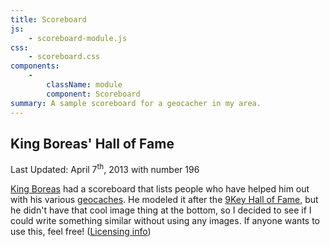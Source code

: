```yaml
---
title: Scoreboard
js:
    - scoreboard-module.js
css:
    - scoreboard.css
components:
    -
        className: module
        component: Scoreboard
summary: A sample scoreboard for a geocacher in my area.
---
```


King Boreas' Hall of Fame
-------------------------

Last Updated: April 7<sup>th</sup>, 2013 with number 196

[King Boreas] had a scoreboard that lists people who have helped him out with his various [geocaches].  He modeled it after the [9Key Hall of Fame], but he didn't have that cool image thing at the bottom, so I decided to see if I could write something similar without using any images.  If anyone wants to use this, feel free!  ([Licensing info])

[King Boreas]: http://www.geocaching.com/profile/?guid=3434ebbf-7b30-42c0-a876-24249b7c495e
[Geocaches]: http://www.geocaching.com/
[9Key Hall of Fame]: http://www.9key.com/hall_of_fame.asp
[Licensing Info]: ../../../license/

<div class="module My(1em)"></div>

